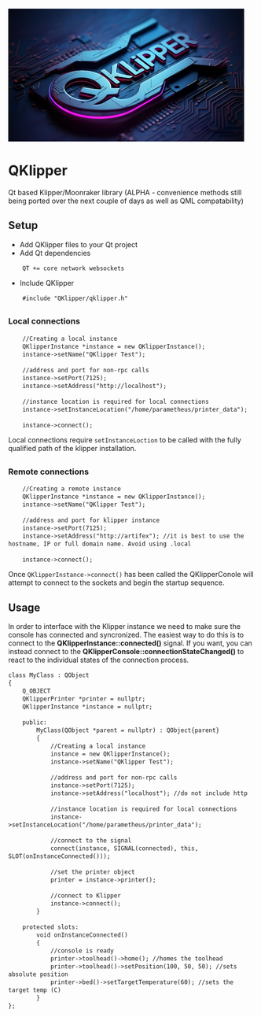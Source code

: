 ![alt text](https://github.com/DigitalArtifex/QKlipper/blob/main/qklipper_small.jpg)
# QKlipper
Qt based Klipper/Moonraker library (ALPHA - convenience methods still being ported over the next couple of days as well as QML compatability) 


## Setup
- Add QKlipper files to your Qt project
- Add Qt dependencies
```
    QT += core network websockets
```
- Include QKlipper
```
    #include "QKlipper/qklipper.h"
```
##
### Local connections
```
    //Creating a local instance
    QKlipperInstance *instance = new QKlipperInstance();
    instance->setName("QKlipper Test");
    
    //address and port for non-rpc calls
    instance->setPort(7125);
    instance->setAddress("http://localhost");
    
    //instance location is required for local connections
    instance->setInstanceLocation("/home/parametheus/printer_data");
    
    instance->connect();
```
Local connections require `setInstanceLoction` to be called with the fully qualified path of the klipper installation.
##
### Remote connections
```
    //Creating a remote instance
    QKlipperInstance *instance = new QKlipperInstance();
    instance->setName("QKlipper Test");
    
    //address and port for klipper instance
    instance->setPort(7125);
    instance->setAddress("http://artifex"); //it is best to use the hostname, IP or full domain name. Avoid using .local
    
    instance->connect();
```


Once `QKlipperInstance->connect()` has been called the QKlipperConole will attempt to connect to the sockets and begin the startup sequence.

##

## Usage
In order to interface with the Klipper instance we need to make sure the console has connected and syncronized. The easiest way to do this is to connect to
the **QKlipperInstance::connected()** signal. If you want, you can instead connect to the **QKlipperConsole::connectionStateChanged()** to react to the individual
states of the connection process.
```
class MyClass : QObject
{
    Q_OBJECT
    QKlipperPrinter *printer = nullptr;
    QKlipperInstance *instance = nullptr;
    
    public:
        MyClass(QObject *parent = nullptr) : QObject{parent}
        {
            //Creating a local instance
            instance = new QKlipperInstance();
            instance->setName("QKlipper Test");
            
            //address and port for non-rpc calls
            instance->setPort(7125);
            instance->setAddress("localhost"); //do not include http
            
            //instance location is required for local connections
            instance->setInstanceLocation("/home/parametheus/printer_data");
            
            //connect to the signal
            connect(instance, SIGNAL(connected), this, SLOT(onInstanceConnected()));
            
            //set the printer object
            printer = instance->printer();
            
            //connect to Klipper
            instance->connect();
        }
    
    protected slots:
        void onInstanceConnected()
        {
            //console is ready
            printer->toolhead()->home(); //homes the toolhead
            printer->toolhead()->setPosition(100, 50, 50); //sets absolute position
            printer->bed()->setTargetTemperature(60); //sets the target temp (C)
        }
};
```
